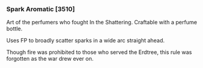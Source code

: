 ### Spark Aromatic [3510]

Art of the perfumers who fought In the Shattering. Craftable with a perfume bottle.

Uses FP to broadly scatter sparks in a wide arc straight ahead.

Though fire was prohibited to those who served the Erdtree, this rule was forgotten as the war drew ever on.